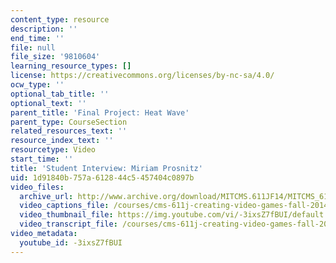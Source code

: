 ```yaml
---
content_type: resource
description: ''
end_time: ''
file: null
file_size: '9810604'
learning_resource_types: []
license: https://creativecommons.org/licenses/by-nc-sa/4.0/
ocw_type: ''
optional_tab_title: ''
optional_text: ''
parent_title: 'Final Project: Heat Wave'
parent_type: CourseSection
related_resources_text: ''
resource_index_text: ''
resourcetype: Video
start_time: ''
title: 'Student Interview: Miriam Prosnitz'
uid: 1d91840b-757a-6128-44c5-457404c0897b
video_files:
  archive_url: http://www.archive.org/download/MITCMS.611JF14/MITCMS_611JF14_Miriam_Proznitz_300k.mp4
  video_captions_file: /courses/cms-611j-creating-video-games-fall-2014/e5b7cbe9bd625b6dbd908443715b2e0d_-3ixsZ7fBUI.vtt
  video_thumbnail_file: https://img.youtube.com/vi/-3ixsZ7fBUI/default.jpg
  video_transcript_file: /courses/cms-611j-creating-video-games-fall-2014/bf374a3143f2fad5b3829de0aff8bbca_-3ixsZ7fBUI.pdf
video_metadata:
  youtube_id: -3ixsZ7fBUI
---
```

